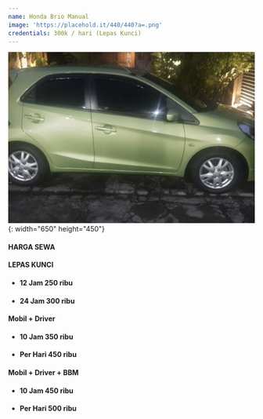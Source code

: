 ```yaml
---
name: Honda Brio Manual
image: 'https://placehold.it/440/440?a=.png'
credentials: 300k / hari (Lepas Kunci)
---
```


![](/uploads/brio-manual.jpg){: width="650" height="450"}

#### **HARGA SEWA**

#### LEPAS KUNCI

* #### 12 Jam 250 ribu
* #### 24 Jam 300 ribu

#### Mobil + Driver

* #### 10 Jam 350 ribu
* #### Per Hari 450 ribu

#### Mobil + Driver + BBM

* #### 10 Jam 450 ribu
* #### Per Hari 500 ribu